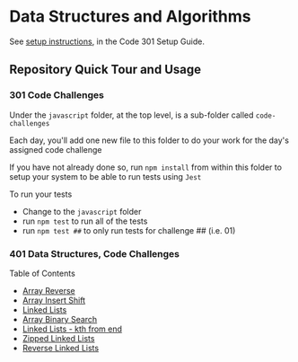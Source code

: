 # Data Structures and Algorithms

See [setup instructions](https://codefellows.github.io/setup-guide/code-301/2-code-challenges), in the Code 301 Setup Guide.

## Repository Quick Tour and Usage

### 301 Code Challenges

Under the `javascript` folder, at the top level, is a sub-folder called `code-challenges`

Each day, you'll add one new file to this folder to do your work for the day's assigned code challenge

If you have not already done so, run `npm install` from within this folder to setup your system to be able to run tests using `Jest`

To run your tests

- Change to the `javascript` folder
- run `npm test` to run all of the tests
- run `npm test ##` to only run tests for challenge ## (i.e. 01)

### 401 Data Structures, Code Challenges

Table of Contents

- [Array Reverse](./javascript/arrayReverse/README.md)
- [Array Insert Shift](./javascript/arrayInsertShift/README.md)
- [Linked Lists](./javascript/linked-list/README.md)
- [Array Binary Search](./javascript/arrayBinarySearch/README.md)
- [Linked Lists - kth from end](./javascript/linked-list/README.md)
- [Zipped Linked Lists](./javascript/linked-list/README.md)
- [Reverse Linked Lists](./javascript/linked-list/README.md)

